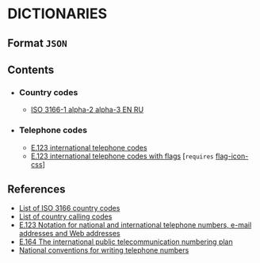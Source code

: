 # DICTIONARIES

## Format `JSON`

## Contents

- ### Country codes

  - [ISO 3166-1 alpha-2 alpha-3 EN RU](./country-codes.json)

- ### Telephone codes

  - [E.123 international telephone codes](./international-telephone-codes.json)
  - [E.123 international telephone codes with flags](./international-telephone-codes-with-flags.json) [`requires` [flag-icon-css](https://github.com/lipis/flag-icon-css)]

## References

- [List of ISO 3166 country codes](https://en.wikipedia.org/wiki/List_of_ISO_3166_country_codes)
- [List of country calling codes](https://en.wikipedia.org/wiki/List_of_country_calling_codes)
- [E.123 Notation for national and international telephone numbers, e-mail addresses and Web addresses](https://en.wikipedia.org/wiki/E.123)
- [E.164 The international public telecommunication numbering plan](https://en.wikipedia.org/wiki/E.164)
- [National conventions for writing telephone numbers](https://en.wikipedia.org/wiki/National_conventions_for_writing_telephone_numbers)
